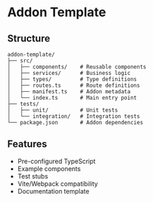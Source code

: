 # Addon Template

## Structure
```
addon-template/
├── src/
│   ├── components/    # Reusable components
│   ├── services/      # Business logic
│   ├── types/         # Type definitions
│   ├── routes.ts      # Route definitions
│   ├── manifest.ts    # Addon metadata
│   └── index.ts       # Main entry point
├── tests/
│   ├── unit/          # Unit tests
│   └── integration/   # Integration tests
└── package.json       # Addon dependencies
```

## Features
- Pre-configured TypeScript
- Example components
- Test stubs
- Vite/Webpack compatibility
- Documentation template